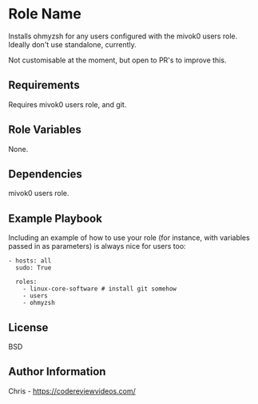 Role Name
=========

Installs ohmyzsh for any users configured with the mivok0 users role. Ideally don't use standalone, currently. 

Not customisable at the moment, but open to PR's to improve this.

Requirements
------------

Requires mivok0 users role, and git. 

Role Variables
--------------

None.

Dependencies
------------

mivok0 users role.

Example Playbook
----------------

Including an example of how to use your role (for instance, with variables passed in as parameters) is always nice for users too:

```
- hosts: all
  sudo: True

  roles:
    - linux-core-software # install git somehow
    - users
    - ohmyzsh
```

License
-------

BSD

Author Information
------------------

Chris - https://codereviewvideos.com/
